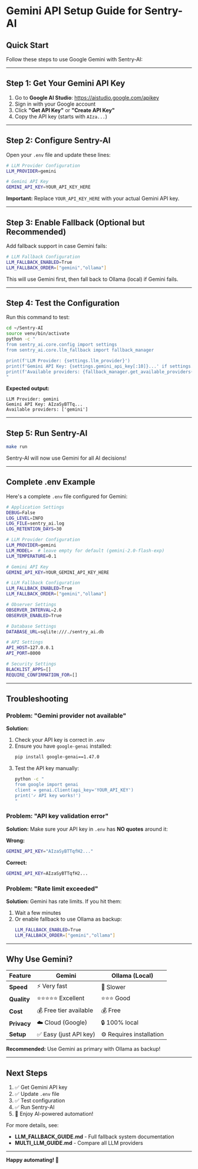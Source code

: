 # Gemini API Setup Guide for Sentry-AI

## Quick Start

Follow these steps to use Google Gemini with Sentry-AI:

---

## Step 1: Get Your Gemini API Key

1. Go to **Google AI Studio**: https://aistudio.google.com/apikey
2. Sign in with your Google account
3. Click **"Get API Key"** or **"Create API Key"**
4. Copy the API key (starts with `AIza...`)

---

## Step 2: Configure Sentry-AI

Open your `.env` file and update these lines:

```bash
# LLM Provider Configuration
LLM_PROVIDER=gemini

# Gemini API Key
GEMINI_API_KEY=YOUR_API_KEY_HERE
```

**Important:** Replace `YOUR_API_KEY_HERE` with your actual Gemini API key.

---

## Step 3: Enable Fallback (Optional but Recommended)

Add fallback support in case Gemini fails:

```bash
# LLM Fallback Configuration
LLM_FALLBACK_ENABLED=True
LLM_FALLBACK_ORDER=["gemini","ollama"]
```

This will use Gemini first, then fall back to Ollama (local) if Gemini fails.

---

## Step 4: Test the Configuration

Run this command to test:

```bash
cd ~/Sentry-AI
source venv/bin/activate
python -c "
from sentry_ai.core.config import settings
from sentry_ai.core.llm_fallback import fallback_manager

print(f'LLM Provider: {settings.llm_provider}')
print(f'Gemini API Key: {settings.gemini_api_key[:10]}...' if settings.gemini_api_key else 'Not set')
print(f'Available providers: {fallback_manager.get_available_providers()}')
"
```

**Expected output:**
```
LLM Provider: gemini
Gemini API Key: AIzaSyBTTq...
Available providers: ['gemini']
```

---

## Step 5: Run Sentry-AI

```bash
make run
```

Sentry-AI will now use Gemini for all AI decisions!

---

## Complete .env Example

Here's a complete `.env` file configured for Gemini:

```bash
# Application Settings
DEBUG=False
LOG_LEVEL=INFO
LOG_FILE=sentry_ai.log
LOG_RETENTION_DAYS=30

# LLM Provider Configuration
LLM_PROVIDER=gemini
LLM_MODEL=  # leave empty for default (gemini-2.0-flash-exp)
LLM_TEMPERATURE=0.1

# Gemini API Key
GEMINI_API_KEY=YOUR_GEMINI_API_KEY_HERE

# LLM Fallback Configuration
LLM_FALLBACK_ENABLED=True
LLM_FALLBACK_ORDER=["gemini","ollama"]

# Observer Settings
OBSERVER_INTERVAL=2.0
OBSERVER_ENABLED=True

# Database Settings
DATABASE_URL=sqlite:///./sentry_ai.db

# API Settings
API_HOST=127.0.0.1
API_PORT=8000

# Security Settings
BLACKLIST_APPS=[]
REQUIRE_CONFIRMATION_FOR=[]
```

---

## Troubleshooting

### Problem: "Gemini provider not available"

**Solution:**
1. Check your API key is correct in `.env`
2. Ensure you have `google-genai` installed:
   ```bash
   pip install google-genai==1.47.0
   ```
3. Test the API key manually:
   ```bash
   python -c "
   from google import genai
   client = genai.Client(api_key='YOUR_API_KEY')
   print('✓ API key works!')
   "
   ```

### Problem: "API key validation error"

**Solution:**
Make sure your API key in `.env` has **NO quotes** around it:

**Wrong:**
```bash
GEMINI_API_KEY="AIzaSyBTTqfH2..."
```

**Correct:**
```bash
GEMINI_API_KEY=AIzaSyBTTqfH2...
```

### Problem: "Rate limit exceeded"

**Solution:**
Gemini has rate limits. If you hit them:
1. Wait a few minutes
2. Or enable fallback to use Ollama as backup:
   ```bash
   LLM_FALLBACK_ENABLED=True
   LLM_FALLBACK_ORDER=["gemini","ollama"]
   ```

---

## Why Use Gemini?

| Feature | Gemini | Ollama (Local) |
|---------|--------|----------------|
| **Speed** | ⚡ Very fast | 🐢 Slower |
| **Quality** | ⭐⭐⭐⭐⭐ Excellent | ⭐⭐⭐ Good |
| **Cost** | 💰 Free tier available | 💰 Free |
| **Privacy** | ☁️ Cloud (Google) | 🔒 100% local |
| **Setup** | ✅ Easy (just API key) | ⚙️ Requires installation |

**Recommended:** Use Gemini as primary with Ollama as backup!

---

## Next Steps

1. ✅ Get Gemini API key
2. ✅ Update `.env` file
3. ✅ Test configuration
4. ✅ Run Sentry-AI
5. 🎉 Enjoy AI-powered automation!

For more details, see:
- **LLM_FALLBACK_GUIDE.md** - Full fallback system documentation
- **MULTI_LLM_GUIDE.md** - Compare all LLM providers

---

**Happy automating! 🚀**

